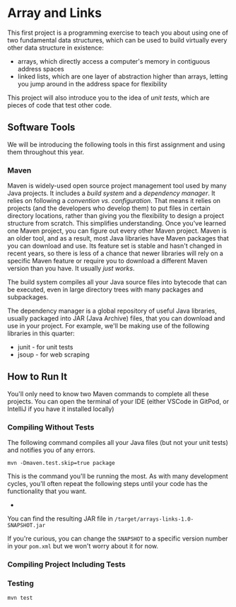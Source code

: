 # Array and Links

This first project is a programming
exercise to teach you about using one of
two fundamental data structures, which can
be used to build virtually every other
data structure in existence:

* arrays, which directly access a computer's memory in contiguous address spaces
* linked lists, which are one layer of abstraction higher than arrays, letting you jump around in the address space for  flexibility 

This project will also introduce you to the
idea of *unit tests*, which are pieces of
code that test other code.

## Software Tools

We will be introducing the following tools
in this first assignment and using them
throughout this year.

### Maven

Maven is widely-used open source 
project management
tool used by many Java projects.
It includes a *build system* and a
*dependency manager*. It relies on
following a *convention vs. configuration*.
That means it relies on projects (and the
developers who develop them) to put
files in certain directory locations,
rather than giving you the flexibility to
design a project structure from scratch.
This simplifies understanding.
Once you've learned one Maven project,
you can figure out every other Maven project.
Maven is an older tool, and as a result,
most Java libraries have Maven packages
that you can download and use. Its feature
set is stable and hasn't changed in recent
years, so there is less of a chance that
newer libraries will rely on a specific
Maven feature or require you to download
a different Maven version than you have.
It usually *just works*.

The build system
compiles all your Java source files into
bytecode that can be executed, even in
large directory trees with many packages
and subpackages.

The dependency manager is a global
repository of useful Java libraries,
usually packaged into JAR (Java Archive)
files, that you can download and use in
your project. For example, we'll be making
use of the following libraries in this
quarter:

* junit - for unit tests
* jsoup - for web scraping

## How to Run It

You'll only need to know two Maven
commands to complete all these projects.
You can open the terminal of your IDE
(either VSCode in GitPod, or IntelliJ
if you have it installed locally)

### Compiling Without Tests

The following command compiles all your
Java files (but not your unit tests) and notifies you of any
errors.
```
mvn -Dmaven.test.skip=true package
```

This is the command you'll be running the
most. As with many development cycles,
you'll often repeat the following
steps until your code has the
functionality that you want.

* 

You can find the resulting JAR file
in
`/target/arrays-links-1.0-SNAPSHOT.jar`

If you're curious, you can change the
`SNAPSHOT` to a specific version
number in your `pom.xml` but we won't
worry about it for now.

### Compiling Project Including Tests
### Testing

```
mvn test
```